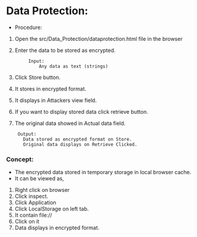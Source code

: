 # Data Protection:

* Procedure:

1. Open the src/Data_Protection/dataprotection.html file in the browser
2. Enter the data to be stored as encrypted.
	
            Input:
                Any data as text (strings)
	
3. Click Store button.
4. It stores in encrypted format.
5. It displays in Attackers view field.
6. If you want to display stored data click retrieve button.
7. The original data showed in Actual data field.

        Output:
          Data stored as encrypted format on Store.
          Original data displays on Retrieve Clicked.

### Concept:

* The encrypted data stored in temporary storage in local browser cache.
* It can be viewed as,

1. Right click on browser
2. Click inspect.
3. Click Application
4. Click LocalStorage on left tab.
5. It contain file://
6. Click on it
7. Data displays in encrypted format.